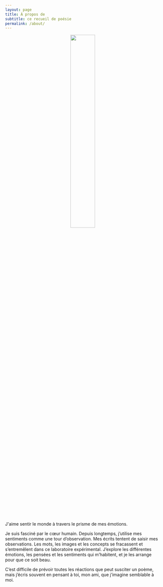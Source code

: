 ```yaml
---
layout: page
title: À propos de
subtitle: ce recueil de poésie
permalink: /about/
---
```


<center>
	<img src="{{site.baseurl}}/assets/transparent.png" width="40%">
</center>

J'aime sentir le monde à travers le prisme de mes émotions.

Je suis fasciné par le cœur humain. Depuis longtemps, j’utilise mes sentiments comme une tour d’observation. Mes écrits tentent de saisir mes observations. Les mots, les images et les concepts se fracassent et s’entremêlent dans ce laboratoire expérimental. J’explore les différentes émotions, les pensées et les sentiments qui m’habitent, et je les arrange pour que ce soit beau.

C’est difficile de prévoir toutes les réactions que peut susciter un poème, mais j’écris souvent en pensant à toi, mon ami, que j’imagine semblable à moi. 
